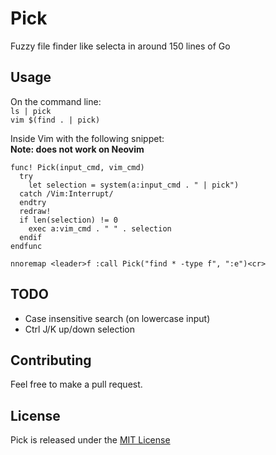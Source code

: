 # Pick

Fuzzy file finder like selecta in around 150 lines of Go

## Usage

On the command line:  
`ls | pick`  
`vim $(find . | pick)`

Inside Vim with the following snippet:  
**Note: does not work on Neovim**

```
func! Pick(input_cmd, vim_cmd)
  try
    let selection = system(a:input_cmd . " | pick")
  catch /Vim:Interrupt/
  endtry
  redraw!
  if len(selection) != 0
    exec a:vim_cmd . " " . selection
  endif
endfunc

nnoremap <leader>f :call Pick("find * -type f", ":e")<cr>
```

## TODO

- Case insensitive search (on lowercase input)
- Ctrl J/K up/down selection

## Contributing

Feel free to make a pull request.

## License
Pick is released under the [MIT License](https://opensource.org/licenses/MIT)

